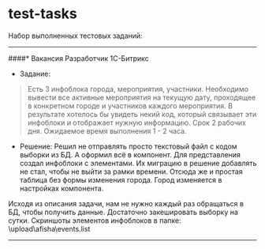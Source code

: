 # test-tasks
Набор выполненных тестовых заданий:
____
####* Вакансия Разработчик 1С-Битрикс
* Задание:
>Есть 3 инфоблока города, мероприятия, участники.
>Необходимо вывести все активные мероприятия на текущую дату, проходящее в конкретном городе и участников каждого мероприятия.
>В результате хотелось бы увидеть некий код, который связывает эти инфоблоки и отображает нужную информацию.
>Срок 2 рабочих дня. Ожидаемое время выполнения 1 - 2 часа.
* Решение:
Решил не отправлять просто текстовый файл с кодом выборки из БД. А оформил всё в компонент.
Для представления создал инфоблоки с элементами. Их миграцию в решение добавлять не стал, чтобы не выйти за рамки времени.
Отсюда же и простая таблица без формы изменения города. Город изменяется в настройках компонента.

Исходя из описания задачи, нам не нужно каждый раз обращаться в БД, чтобы получить данные.
Достаточно закешировать выборку на сутки.
Скриншоты элементов инфоблоков в папке:
\upload\afisha\events.list
____
